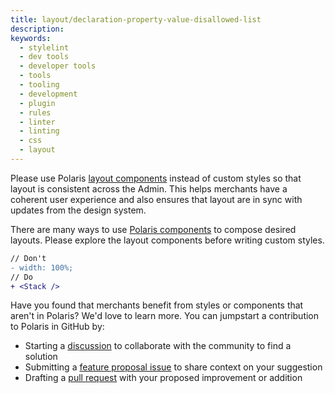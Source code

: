 ```yaml
---
title: layout/declaration-property-value-disallowed-list
description: 
keywords:
  - stylelint
  - dev tools
  - developer tools
  - tools
  - tooling
  - development
  - plugin
  - rules
  - linter
  - linting
  - css
  - layout
---
```


Please use Polaris [layout components](https://polaris.shopify.com/components) instead of custom styles so that layout is consistent across the Admin. This helps merchants have a coherent user experience and also ensures that layout are in sync with updates from the design system.


There are many ways to use [Polaris components](https://polaris.shopify.com/components) to compose desired layouts. Please explore the layout components before writing custom styles.

```diff
// Don't
- width: 100%;
// Do
+ <Stack />
```

Have you found that merchants benefit from styles or components that aren't in Polaris? We'd love to learn more. You can jumpstart a contribution to Polaris in GitHub by:

- Starting a [discussion](https://github.com/Shopify/polaris/discussions/6750) to collaborate with the community to find a solution
- Submitting a [feature proposal issue](https://github.com/Shopify/polaris/issues/new?assignees=&labels=Feature+request&template=FEATURE_REQUEST.md) to share context on your suggestion
- Drafting a [pull request](https://github.com/Shopify/polaris/pulls) with your proposed improvement or addition
